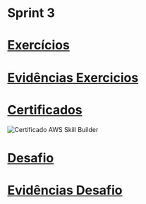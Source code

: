 # Sprint 3

# [Exercícios](https://github.com/EA-Igor/Programa-de-Bolsas-Compass-Data-Analytics---AWS/tree/main/Sprint%203/Exercicio%20Etl)
# [Evidências Exercicios](https://github.com/EA-Igor/Programa-de-Bolsas-Compass-Data-Analytics---AWS/tree/main/Sprint%203/Evidencias/Evidencias-ExercicioETL)

# [Certificados](https://github.com/EA-Igor/Programa-de-Bolsas-Compass-Data-Analytics---AWS/tree/main/Sprint%203/Certificado)
![Certificado AWS Skill Builder](https://github.com/EA-Igor/Programa-de-Bolsas-Compass-Data-Analytics---AWS/tree/main/Sprint%203/Evidencias/Evidencias-ExercicioETL)

# [Desafio](https://github.com/EA-Igor/Programa-de-Bolsas-Compass-Data-Analytics---AWS/tree/main/Sprint%203/Desafio)
# [Evidências Desafio](https://github.com/EA-Igor/Programa-de-Bolsas-Compass-Data-Analytics---AWS/tree/main/Sprint%203/Evidencias/Evidencias-Desafio)

